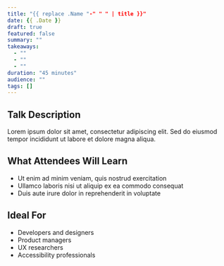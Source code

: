 ```yaml
---
title: "{{ replace .Name "-" " " | title }}"
date: {{ .Date }}
draft: true
featured: false
summary: ""
takeaways:
  - ""
  - ""
  - ""
duration: "45 minutes"
audience: ""
tags: []
---
```


## Talk Description

Lorem ipsum dolor sit amet, consectetur adipiscing elit. Sed do eiusmod tempor incididunt ut labore et dolore magna aliqua.

## What Attendees Will Learn

- Ut enim ad minim veniam, quis nostrud exercitation
- Ullamco laboris nisi ut aliquip ex ea commodo consequat
- Duis aute irure dolor in reprehenderit in voluptate

## Ideal For

- Developers and designers
- Product managers
- UX researchers
- Accessibility professionals